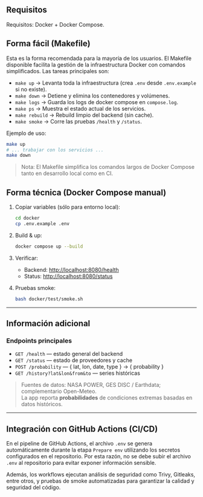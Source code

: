 ## Requisitos

Requisitos: Docker + Docker Compose.

## Forma fácil (Makefile)

Esta es la forma recomendada para la mayoría de los usuarios. El Makefile disponible facilita la gestión de la infraestructura Docker con comandos simplificados. Las tareas principales son:

- `make up` → Levanta toda la infraestructura (crea `.env` desde `.env.example` si no existe).
- `make down` → Detiene y elimina los contenedores y volúmenes.
- `make logs` → Guarda los logs de docker compose en `compose.log`.
- `make ps` → Muestra el estado actual de los servicios.
- `make rebuild` → Rebuild limpio del backend (sin cache).
- `make smoke` → Corre las pruebas `/health` y `/status`.

Ejemplo de uso:

```bash
make up
# ... trabajar con los servicios ...
make down
```

> Nota: El Makefile simplifica los comandos largos de Docker Compose tanto en desarrollo local como en CI.

## Forma técnica (Docker Compose manual)

1. Copiar variables (sólo para entorno local):
    ```bash
    cd docker
    cp .env.example .env
    ```

2. Build & up:

   ```bash
   docker compose up --build
   ```

3. Verificar:

   * Backend:  [http://localhost:8080/health](http://localhost:${BACKEND_PORT:-8080}/health)
   * Status:   [http://localhost:8080/status](http://localhost:${BACKEND_PORT:-8080}/status)

4. Pruebas smoke:

   ```bash
   bash docker/test/smoke.sh
   ```

---

## Información adicional

### Endpoints principales

* `GET /health` — estado general del backend  
* `GET /status` — estado de proveedores y cache  
* `POST /probability` — { lat, lon, date, type } → { probability }  
* `GET /history?lat&lon&from&to` — series históricas  

> Fuentes de datos: NASA POWER, GES DISC / Earthdata; complementario Open-Meteo.  
> La app reporta **probabilidades** de condiciones extremas basadas en datos históricos.

---

## Integración con GitHub Actions (CI/CD)

En el pipeline de GitHub Actions, el archivo `.env` se genera automáticamente durante la etapa `Prepare env` utilizando los secretos configurados en el repositorio. Por esta razón, no se debe subir el archivo `.env` al repositorio para evitar exponer información sensible.

Además, los workflows ejecutan análisis de seguridad como Trivy, Gitleaks, entre otros, y pruebas de smoke automatizadas para garantizar la calidad y seguridad del código.
